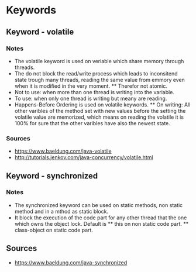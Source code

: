 # Keywords
## Keyword - volatile
### Notes
* The volatile keyword is used on veriable which share memory through threads.
* The do not block the read/write process which leads to inconsitend state trough many threads, reading the same value from emmory even when it is modified in the very moment.
** Therefor not atomic.
* Not to use: when more than one thread is writing into the variable.
* To use: when only one thread is writing but meany are reading.
* Happens-Before Ordering is used on volatile keywords.
** On writing: All other varibles of the method set with new values before the setting the volatile value are memorized, which means on reading the volatile it is 100% for sure that the other varibles have also the newest state.
### Sources
* https://www.baeldung.com/java-volatile
* http://tutorials.jenkov.com/java-concurrency/volatile.html
## Keyword - synchronized
### Notes
* The synchronized keyword can be used on static methods, non static method and in a mthod as static block.
* It block the execution of the code part for any other thread that the one which owns the object lock. Default is
** this on non static code part.
** class-object on static code part.
## Sources
* https://www.baeldung.com/java-synchronized
